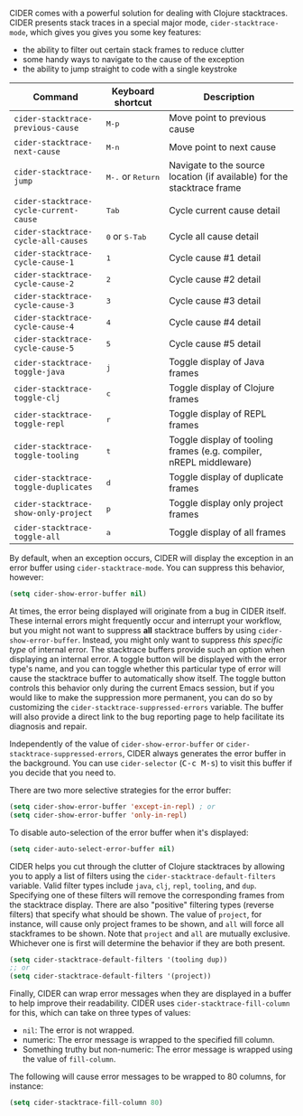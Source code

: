 CIDER comes with a powerful solution for dealing with Clojure
stacktraces. CIDER presents stack traces in a special major mode,
`cider-stacktrace-mode`, which gives you gives you some key features:

- the ability to filter out certain stack frames to reduce clutter
- some handy ways to navigate to the cause of the exception
- the ability to jump straight to code with a single keystroke

Command                                | Keyboard shortcut                   | Description
---------------------------------------|-------------------------------------|--------------
`cider-stacktrace-previous-cause`      |<kbd>M-p</kbd>                       | Move point to previous cause
`cider-stacktrace-next-cause`          |<kbd>M-n</kbd>                       | Move point to next cause
`cider-stacktrace-jump`                |<kbd>M-.</kbd> or <kbd>Return</kbd>  | Navigate to the source location (if available) for the stacktrace frame
`cider-stacktrace-cycle-current-cause` |<kbd>Tab</kbd>                       | Cycle current cause detail
`cider-stacktrace-cycle-all-causes`    |<kbd>0</kbd> or <kbd>S-Tab</kbd>     | Cycle all cause detail
`cider-stacktrace-cycle-cause-1`       |<kbd>1</kbd>                         | Cycle cause #1 detail
`cider-stacktrace-cycle-cause-2`       |<kbd>2</kbd>                         | Cycle cause #2 detail
`cider-stacktrace-cycle-cause-3`       |<kbd>3</kbd>                         | Cycle cause #3 detail
`cider-stacktrace-cycle-cause-4`       |<kbd>4</kbd>                         | Cycle cause #4 detail
`cider-stacktrace-cycle-cause-5`       |<kbd>5</kbd>                         | Cycle cause #5 detail
`cider-stacktrace-toggle-java`         |<kbd>j</kbd>                         | Toggle display of Java frames
`cider-stacktrace-toggle-clj`          |<kbd>c</kbd>                         | Toggle display of Clojure frames
`cider-stacktrace-toggle-repl`         |<kbd>r</kbd>                         | Toggle display of REPL frames
`cider-stacktrace-toggle-tooling`      |<kbd>t</kbd>                         | Toggle display of tooling frames (e.g. compiler, nREPL middleware)
`cider-stacktrace-toggle-duplicates`   |<kbd>d</kbd>                         | Toggle display of duplicate frames
`cider-stacktrace-show-only-project`   |<kbd>p</kbd>                         | Toggle display only project frames
`cider-stacktrace-toggle-all`          |<kbd>a</kbd>                         | Toggle display of all frames

By default, when an exception occurs, CIDER will display the exception
in an error buffer using `cider-stacktrace-mode`. You can suppress
this behavior, however:

```el
(setq cider-show-error-buffer nil)
```

At times, the error being displayed will originate from a bug in CIDER
itself. These internal errors might frequently occur and interrupt
your workflow, but you might not want to suppress **all** stacktrace
buffers by using `cider-show-error-buffer`. Instead, you might only
want to suppress *this specific type* of internal error. The
stacktrace buffers provide such an option when displaying an internal
error. A toggle button will be displayed with the error type's name,
and you can toggle whether this particular type of error will cause
the stacktrace buffer to automatically show itself.  The toggle button
controls this behavior only during the current Emacs session, but if
you would like to make the suppression more permanent, you can do so
by customizing the `cider-stacktrace-suppressed-errors` variable.  The
buffer will also provide a direct link to the bug reporting page to
help facilitate its diagnosis and repair.

Independently of the value of `cider-show-error-buffer` or
`cider-stacktrace-suppressed-errors`, CIDER always generates the error
buffer in the background. You can use `cider-selector` (<kbd>C-c M-s</kbd>) to
visit this buffer if you decide that you need to.

There are two more selective strategies for the error buffer:

```el
(setq cider-show-error-buffer 'except-in-repl) ; or
(setq cider-show-error-buffer 'only-in-repl)
```

To disable auto-selection of the error buffer when it's displayed:

```el
(setq cider-auto-select-error-buffer nil)
```

CIDER helps you cut through the clutter of Clojure stacktraces by
allowing you to apply a list of filters using the
`cider-stacktrace-default-filters` variable. Valid filter types
include `java`, `clj`, `repl`, `tooling`, and `dup`. Specifying one of
these filters will remove the corresponding frames from the stacktrace
display. There are also "positive" filtering types (reverse filters)
that specify what should be shown. The value of `project`, for
instance, will cause only project frames to be shown, and `all` will
force all stackframes to be shown. Note that `project` and `all` are
mutually exclusive. Whichever one is first will determine the behavior
if they are both present.

```el
(setq cider-stacktrace-default-filters '(tooling dup))
;; or
(setq cider-stacktrace-default-filters '(project))
```

Finally, CIDER can wrap error messages when they are displayed in a
buffer to help improve their readability. CIDER uses
`cider-stacktrace-fill-column` for this, which can take on three
types of values:

- `nil`: The error is not wrapped.
- numeric: The error message is wrapped to the specified fill column.
- Something truthy but non-numeric: The error message is wrapped using
  the value of `fill-column`.

The following will cause error messages to be wrapped to 80 columns,
for instance:

```el
(setq cider-stacktrace-fill-column 80)
```
